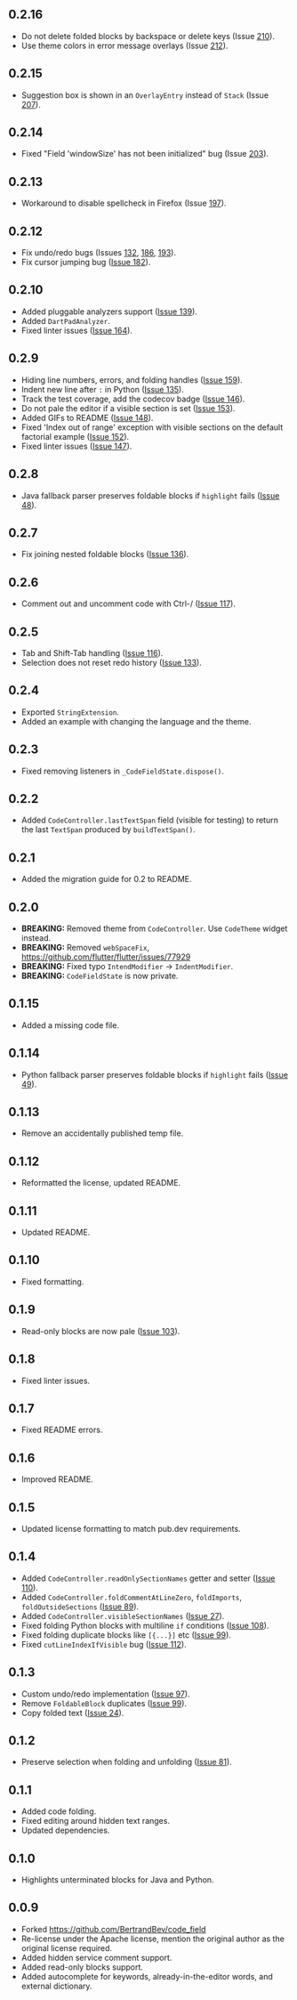 ## 0.2.16

* Do not delete folded blocks by backspace or delete keys (Issue [210](https://github.com/akvelon/flutter-code-editor/issues/210)).
* Use theme colors in error message overlays (Issue [212](https://github.com/akvelon/flutter-code-editor/issues/212)).

## 0.2.15

* Suggestion box is shown in an `OverlayEntry` instead of `Stack` (Issue [207](https://github.com/akvelon/flutter-code-editor/issues/207)).

## 0.2.14

* Fixed "Field 'windowSize' has not been initialized" bug (Issue [203](https://github.com/akvelon/flutter-code-editor/issues/203)).

## 0.2.13

* Workaround to disable spellcheck in Firefox (Issue [197](https://github.com/akvelon/flutter-code-editor/issues/197)).

## 0.2.12

* Fix undo/redo bugs (Issues [132](https://github.com/akvelon/flutter-code-editor/issues/132), [186](https://github.com/akvelon/flutter-code-editor/issues/186), [193](https://github.com/akvelon/flutter-code-editor/issues/193)).
* Fix cursor jumping bug ([Issue 182](https://github.com/akvelon/flutter-code-editor/issues/182)).

## 0.2.10

* Added pluggable analyzers support ([Issue 139](https://github.com/akvelon/flutter-code-editor/issues/139)).
* Added `DartPadAnalyzer`.
* Fixed linter issues ([Issue 164](https://github.com/akvelon/flutter-code-editor/issues/164)).

## 0.2.9

* Hiding line numbers, errors, and folding handles ([Issue 159](https://github.com/akvelon/flutter-code-editor/issues/159)).
* Indent new line after `:` in Python ([Issue 135](https://github.com/akvelon/flutter-code-editor/issues/135)).
* Track the test coverage, add the codecov badge ([Issue 146](https://github.com/akvelon/flutter-code-editor/issues/146)).
* Do not pale the editor if a visible section is set ([Issue 153](https://github.com/akvelon/flutter-code-editor/pull/153)).
* Added GIFs to README ([Issue 148](https://github.com/akvelon/flutter-code-editor/issues/148)).
* Fixed 'Index out of range' exception with visible sections on the default factorial example ([Issue 152](https://github.com/akvelon/flutter-code-editor/issues/152)).
* Fixed linter issues ([Issue 147](https://github.com/akvelon/flutter-code-editor/issues/147)).

## 0.2.8

* Java fallback parser preserves foldable blocks if `highlight` fails ([Issue 48](https://github.com/akvelon/flutter-code-editor/issues/48)).

## 0.2.7

* Fix joining nested foldable blocks ([Issue 136](https://github.com/akvelon/flutter-code-editor/issues/136)).

## 0.2.6

* Comment out and uncomment code with Ctrl-/ ([Issue 117](https://github.com/akvelon/flutter-code-editor/issues/117)).

## 0.2.5

* Tab and Shift-Tab handling ([Issue 116](https://github.com/akvelon/flutter-code-editor/issues/116)).
* Selection does not reset redo history ([Issue 133](https://github.com/akvelon/flutter-code-editor/issues/133)).

## 0.2.4

* Exported `StringExtension`.
* Added an example with changing the language and the theme.

## 0.2.3

* Fixed removing listeners in `_CodeFieldState.dispose()`.

## 0.2.2

* Added `CodeController.lastTextSpan` field (visible for testing) to return the last `TextSpan`
produced by `buildTextSpan()`.

## 0.2.1

* Added the migration guide for 0.2 to README.

## 0.2.0

* **BREAKING:** Removed theme from `CodeController`. Use `CodeTheme` widget instead.
* **BREAKING:** Removed `webSpaceFix`, https://github.com/flutter/flutter/issues/77929
* **BREAKING:** Fixed typo `IntendModifier` → `IndentModifier`.
* **BREAKING:** `CodeFieldState` is now private.

## 0.1.15

* Added a missing code file.

## 0.1.14

* Python fallback parser preserves foldable blocks if `highlight` fails ([Issue 49](https://github.com/akvelon/flutter-code-editor/issues/49)).

## 0.1.13

* Remove an accidentally published temp file.

## 0.1.12

* Reformatted the license, updated README.

## 0.1.11

* Updated README.

## 0.1.10

* Fixed formatting.

## 0.1.9

* Read-only blocks are now pale ([Issue 103](https://github.com/akvelon/flutter-code-editor/issues/103)).

## 0.1.8

* Fixed linter issues.

## 0.1.7

* Fixed README errors.

## 0.1.6

* Improved README.

## 0.1.5

* Updated license formatting to match pub.dev requirements.

## 0.1.4
* Added `CodeController.readOnlySectionNames` getter and setter ([Issue 110](https://github.com/akvelon/flutter-code-editor/issues/110)).
* Added `CodeController.foldCommentAtLineZero`, `foldImports`, `foldOutsideSections` ([Issue 89](https://github.com/akvelon/flutter-code-editor/issues/89)).
* Added `CodeController.visibleSectionNames` ([Issue 27](https://github.com/akvelon/flutter-code-editor/issues/27)).
* Fixed folding Python blocks with multiline `if` conditions ([Issue 108](https://github.com/akvelon/flutter-code-editor/issues/108)).
* Fixed folding duplicate blocks like `[{...}]` etc ([Issue 99](https://github.com/akvelon/flutter-code-editor/issues/99)).
* Fixed `cutLineIndexIfVisible` bug ([Issue 112](https://github.com/akvelon/flutter-code-editor/issues/112)).

## 0.1.3

* Custom undo/redo implementation ([Issue 97](https://github.com/akvelon/flutter-code-editor/issues/97)).
* Remove `FoldableBlock` duplicates ([Issue 99](https://github.com/akvelon/flutter-code-editor/issues/99)).
* Copy folded text ([Issue 24](https://github.com/akvelon/flutter-code-editor/issues/24)).

## 0.1.2

* Preserve selection when folding and unfolding ([Issue 81](https://github.com/akvelon/flutter-code-editor/issues/81)).

## 0.1.1

* Added code folding.
* Fixed editing around hidden text ranges.
* Updated dependencies.

## 0.1.0

* Highlights unterminated blocks for Java and Python.

## 0.0.9

* Forked https://github.com/BertrandBev/code_field
* Re-license under the Apache license, mention the original author as the original license required.
* Added hidden service comment support.
* Added read-only blocks support.
* Added autocomplete for keywords, already-in-the-editor words, and external dictionary.
